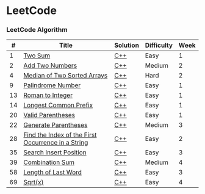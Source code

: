 LeetCode
========

### LeetCode Algorithm

| # | Title | Solution | Difficulty | Week |
|---| ----- | -------- | ---------- | ---- |
|1|[Two Sum](https://leetcode.com/problems/two-sum/description/) | [C++](./algorithms/C++/TwoSum/Two_Sum.cpp)|Easy| 1
|2|[Add Two Numbers](https://leetcode.com/problems/add-two-numbers/description/) | [C++](./algorithms/C++/AddTwoNumbers/Add_Two_Numbers.cpp)|Medium| 2
|4|[Median of Two Sorted Arrays](https://leetcode.com/problems/median-of-two-sorted-arrays/description/) | [C++](./algorithms/C++/MedianofTwoSortedArrays/Median_of_Two_Sorted_Arrays.cpp)|Hard| 2
|9|[Palindrome Number](https://leetcode.com/problems/palindrome-number/description/) | [C++](./algorithms/C++/PalindromeNumber/Palindrome_Number.cpp)|Easy| 1
|13|[Roman to Integer](https://leetcode.com/problems/roman-to-integer/description/) | [C++](./algorithms/C++/RomantoInteger/Roman_to_Integer.cpp)|Easy| 1
|14|[Longest Common Prefix](https://leetcode.com/problems/longest-common-prefix/description/) | [C++](./algorithms/C++/LongestCommonPrefix/Longest_Common_Prefix.cpp)|Easy| 1
|20|[Valid Parentheses](https://leetcode.com/problems/valid-parentheses/description/) | [C++](./algorithms/C++/ValidParentheses/Valid_Parentheses.cpp)|Easy| 1
|22|[Generate Parentheses](https://leetcode.com/problems/generate-parentheses/description/) | [C++](./algorithms/C++/GenerateParentheses/Generate_Parentheses.cpp)|Medium| 3
|28|[Find the Index of the First Occurrence in a String](https://leetcode.com/problems/find-the-index-of-the-first-occurrence-in-a-string/description/) | [C++](./algorithms/C++/FindtheIndex/Find_the_Index.cpp)|Easy| 2
|35|[Search Insert Position](https://leetcode.com/problems/search-insert-position/description/) | [C++](./algorithms/C++/SearchInsertPosition/Search_Insert_Position.cpp)|Easy| 3
|39|[Combination Sum](https://leetcode.com/problems/combination-sum/description/) | [C++](./algorithms/C++/CombinationSum/Combination_Sum.cpp)|Medium| 4
|58|[Length of Last Word](https://leetcode.com/problems/length-of-last-word/description/) | [C++](./algorithms/C++/LengthofLastWord/Length_of_Last_Word.cpp)|Easy| 3
|69|[Sqrt(x)](https://leetcode.com/problems/sqrtx/description/) | [C++](./algorithms/C++/Sqrt(x)/Sqrt(x).cpp)|Easy| 4
